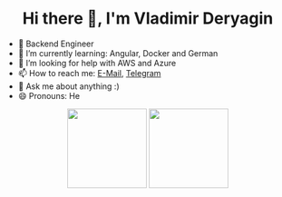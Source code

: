 <h1 align="center">Hi there 👋, I'm Vladimir Deryagin</h1>

- 💼 Backend Engineer
- 🌱 I’m currently learning: Angular, Docker and German
- 🤔 I’m looking for help with AWS and Azure
- 📫 How to reach me: [E-Mail](mailto:Deryagin.Valdemar@gmail.com), [Telegram](https://t.me/jeydo6)
- 💬 Ask me about anything :)
- 😄 Pronouns: He

<div align="center">
    <span>
        <img align="center" src="https://github-readme-stats.vercel.app/api?username=jeydo6&count_private=true&show_icons=true&hide=stars,contribs&theme=dark&bg_color=0d1117&border_color=30363d" height="140px" />
    </span>
    <span>
        <img align="center" src="https://github-readme-stats.vercel.app/api/top-langs/?username=jeydo6&layout=compact&hide=html,css&theme=dark&bg_color=0d1117&border_color=30363d" height="140px" />
    </span>
</div>
